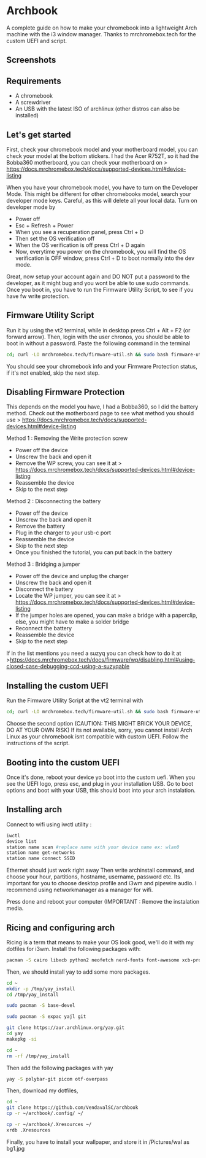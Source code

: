 # Archbook
A complete guide on how to make your chromebook into a lightweight Arch machine with the i3 window manager.
Thanks to mrchromebox.tech for the custom UEFI and script.

## Screenshots


## Requirements
- A chromebook
- A screwdriver
- An USB with the latest ISO of archlinux (other distros can also be installed)

## Let's get started

First, check your chromebook model and your motherboard model, you can check your model at the bottom stickers. 
I had the Acer R752T, so it had the Bobba360 motherboard, you can check your motherboard on > https://docs.mrchromebox.tech/docs/supported-devices.html#device-listing

When you have your chromebook model, you have to turn on the Developer Mode. This might be different for other chromebooks model, search your developer mode keys. Careful, as this will delete all your local data. Turn on developer mode by
- Power off
- Esc + Refresh + Power
- When you see a recuperation panel, press Ctrl + D
- Then set the OS verification off
- When the OS verification is off press Ctrl + D again
- Now, everytime you power on the chromebook, you will find the OS verification is OFF window, press Ctrl + D to boot normally into the dev mode.

Great, now setup your account again and DO NOT put a password to the developer, as it might bug and you wont be able to use sudo commands.
Once you boot in, you have to run the Firmware Utility Script, to see if you have fw write protection.

## Firmware Utility Script

Run it by using the vt2 terminal, while in desktop press Ctrl + Alt + F2 (or forward arrow).
Then, login with the user chronos, you should be able to boot in without a password.
Paste the following command in the terminal 

```bash
cd; curl -LO mrchromebox.tech/firmware-util.sh && sudo bash firmware-util.sh
```

You should see your chromebook info and your Firmware Protection status, if it's not enabled, skip the next step.
## Disabling Firmware Protection

This depends on the model you have, I had a Bobba360, so I did the battery method. Check out the motherboard page to see what method you should use > https://docs.mrchromebox.tech/docs/supported-devices.html#device-listing

Method 1 : Removing the Write protection screw
- Power off the device
- Unscrew the back and open it
- Remove the WP screw, you can see it at > https://docs.mrchromebox.tech/docs/supported-devices.html#device-listing
- Reassemble the device
- Skip to the next step

Method 2 : Disconnecting the battery
- Power off the device
- Unscrew the back and open it
- Remove the battery
- Plug in the charger to your usb-c port
- Reassemble the device
- Skip to the next step
- Once you finished the tutorial, you can put back in the battery

Method 3 : Bridging a jumper
- Power off the device and unplug the charger
- Unscrew the back and open it
- Disconnect the battery
- Locate the WP jumper, you can see it at > https://docs.mrchromebox.tech/docs/supported-devices.html#device-listing
- If the jumper holes are opened, you can make a bridge with a paperclip, else, you might have to make a solder bridge
- Reconnect the battery
- Reassemble the device
- Skip to the next step

If in the list mentions you need a suzyq you can check how to do it at >https://docs.mrchromebox.tech/docs/firmware/wp/disabling.html#using-closed-case-debugging-ccd-using-a-suzyqable

## Installing the custom UEFI
Run the Firmware Utility Script at the vt2 terminal with
```bash
cd; curl -LO mrchromebox.tech/firmware-util.sh && sudo bash firmware-util.sh
```
Choose the second option (CAUTION: THIS MIGHT BRICK YOUR DEVICE, DO AT YOUR OWN RISK)
If its not available, sorry, you cannot install Arch Linux as your chromebook isnt compatible with custom UEFI.
Follow the instructions of the script.

## Booting into the custom UEFI
Once it's done, reboot your device yo boot into the custom uefi. When you see the UEFI logo, press esc, and plug in your installation USB. Go to boot options and boot with your USB, this should boot into your arch instalation.

## Installing arch


Connect to wifi using iwctl utility : 

```bash
iwctl
device list
station name scan #replace name with your device name ex: wlan0
station name get-networks
station name connect SSID
```
Ethernet should just work right away
Then write archinstall command, and choose your hour, partitions, hostname, username, password etc.
Its important for you to choose desktop profile and i3wm and pipewire audio. I recommend using networkmanager as a manager for wifi.

Press done and reboot your computer (IMPORTANT : Remove the instalation media.

## Ricing and configuring arch
Ricing is a term that means to make your OS look good, we'll do it with my dotfiles for i3wm.
Install the following packages with:

```bash
pacman -S cairo libxcb python2 neofetch nerd-fonts font-awesome xcb-proto xcb-util-image xcb-util-wm xcb-util-xrm jsoncpp i3-gaps dmenu ranger vim rxvt-unicode feh imagemagick python-pip python-pywal w3m
```
Then, we should install yay to add some more packages.
```bash
cd ~
mkdir -p /tmp/yay_install
cd /tmp/yay_install

sudo pacman -S base-devel

sudo pacman -S expac yajl git

git clone https://aur.archlinux.org/yay.git
cd yay
makepkg -si

cd ~
rm -rf /tmp/yay_install
```

Then add the following packages with yay
```bash
yay -S polybar-git picom otf-overpass
```
Then, download my dotfiles, 

```bash
cd ~
git clone https://github.com/VendavalSC/archbook
cp -r ~/archbook/.config/ ~/

cp -r ~/archbook/.Xresources ~/
xrdb .Xresources
```

Finally, you have to install your wallpaper, and store it in /Pictures/wal as bg1.jpg



